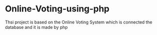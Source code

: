 # Online-Voting-using-php

Thsi project is based on the Online Voting System which is connected the database and it is made by php
